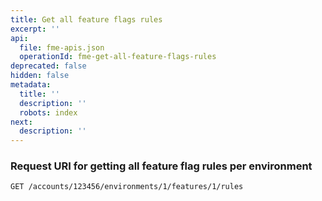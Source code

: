 ```yaml
---
title: Get all feature flags rules
excerpt: ''
api:
  file: fme-apis.json
  operationId: fme-get-all-feature-flags-rules
deprecated: false
hidden: false
metadata:
  title: ''
  description: ''
  robots: index
next:
  description: ''
---
```

### Request URI for getting all feature flag rules per environment

```
GET /accounts/123456/environments/1/features/1/rules
```